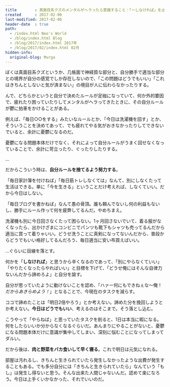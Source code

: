 ```yaml
---
title        : 真面目系クズのメンタルがヘラったら意識すること：「～しなければ」を止める
created      : 2017-02-06
last-modified: 2017-02-06
header-date  : true
path:
  - /index.html Neo's World
  - /blog/index.html Blog
  - /blog/2017/index.html 2017年
  - /blog/2017/02/index.html 02月
hidden-info:
  original-blog: Murga
---
```


ぼくは真面目系クズというか、几帳面で神経質な部分と、自分勝手で適当な部分との境界が自分の感覚でしか存在しないので、「この問題はどうでもいい」「これはきちんとしないと気が済まない」の境目が人に伝わらなかったりする。

んで、どちらかというと自分で決めたルールが足枷になっていて、何か外的要因で、疲れたり困っていたりしてメンタルがヘラってきたときに、その自分ルールが鬱に拍車をかけることがある。

例えば、「毎日○○をする」みたいなルールとか、「今日は洗濯機を回す」とか、そういうことを決めてあって、でも疲れてやる気がおきなかったりしてできないでいると、余計に憂鬱になるのだ。

憂鬱になる問題本体だけでなく、それによって自分ルールがうまく回せなくなっていることで、余計に苛立ったり、ぐったりしたりする。

…

だからこういう時は、**自分ルールを捨てるよう努力する**。

「毎日家計簿を付けねば」「毎日筋トレしなくては」なんて、別にしなくたって生活はできる。単に「今を生きる」ということだけ考えれば、しなくていい。だから今日はしない。

「毎日ブログを書かねば」なんて愚の骨頂。誰も頼んでないし何の利益もないし、勝手にルール作って何を疲弊してるんだ。やめちまえ。

洗濯機も別に今日回さなくたって困らない。1ヶ月回さないでいて、着る服がなくなったら、出かけざまにコンビニでパンツも靴下もシャツも売ってるんだから適当に買って着りゃいい。どうせ洗うことに真剣になってないんだから、普段からどうでもいい格好してるんだろう、毎日適当に安い布買えばいい。

…ぐらいに目線を落とす。

何かを「**しなければ**」と思うから辛くなるのであって、「別にやらなくていい」「やりたくなったらやればいい」と目標を下げて、「どうせ俺にはそんな自律力ないんだから諦めろよ」と自分を諭す。

自分が思っていたように動けないことを認め、「ハァー何にもできねぇな～俺！*だからあきらめよう！*」となることで、今現在のタスクを減らす。

ココで諦めたことは「明日2倍やろう」とか考えない。諦めた分を挽回しようとか考えない。**今日はどうでもいい**、考えるのはそこまで。そう落とし込む。

こうやって「やらねば」と思っていたタスクを削ると、1日は本当に暇になる。何をしたらいいか分からなくなるぐらいだ。あんまりにやることがないと、憂鬱になる問題本体だけに意識が集中してしまい、深刻に悩むことになってしまってダルい。

だから後は、**肉と野菜をバカ食いして早く寝る**。これで明日は元気になれる。

部屋は汚れるし、きちんと生きられていたら発生しなかったような出費が発生することもある。でも多分自分には「きちんと生きられていたら」なんていう「もし」は発生し得ないと思う。そんな出来た人間じゃないんだ。認めて楽になろう。今日は上手くいかなかった、それでいいのだ。
